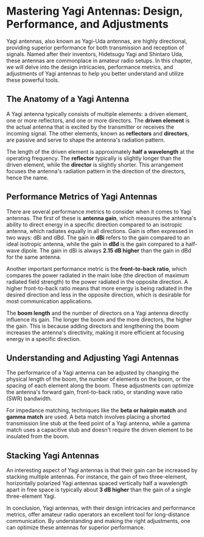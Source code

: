 # Mastering Yagi Antennas: Design, Performance, and Adjustments

Yagi antennas, also known as Yagi-Uda antennas, are highly directional, providing superior performance for both transmission and reception of signals. Named after their inventors, Hidetsugu Yagi and Shintaro Uda, these antennas are commonplace in amateur radio setups. In this chapter, we will delve into the design intricacies, performance metrics, and adjustments of Yagi antennas to help you better understand and utilize these powerful tools.

## The Anatomy of a Yagi Antenna

A Yagi antenna typically consists of multiple elements: a driven element, one or more reflectors, and one or more directors. The **driven element** is the actual antenna that is excited by the transmitter or receives the incoming signal. The other elements, known as **reflectors** and **directors**, are passive and serve to shape the antenna's radiation pattern.

The length of the driven element is approximately **half a wavelength** at the operating frequency. The **reflector** typically is slightly longer than the driven element, while the **director** is slightly shorter. This arrangement focuses the antenna's radiation pattern in the direction of the directors, hence the name.

## Performance Metrics of Yagi Antennas

There are several performance metrics to consider when it comes to Yagi antennas. The first of these is **antenna gain**, which measures the antenna's ability to direct energy in a specific direction compared to an isotropic antenna, which radiates equally in all directions. Gain is often expressed in two ways: dBi and dBd. The gain in **dBi** refers to the gain compared to an ideal isotropic antenna, while the gain in **dBd** is the gain compared to a half-wave dipole. The gain in dBi is always **2.15 dB higher** than the gain in dBd for the same antenna.

Another important performance metric is the **front-to-back ratio**, which compares the power radiated in the main lobe (the direction of maximum radiated field strength) to the power radiated in the opposite direction. A higher front-to-back ratio means that more energy is being radiated in the desired direction and less in the opposite direction, which is desirable for most communication applications.

The **boom length** and the number of directors on a Yagi antenna directly influence its gain. The longer the boom and the more directors, the higher the gain. This is because adding directors and lengthening the boom increases the antenna's directivity, making it more efficient at focusing energy in a specific direction.

## Understanding and Adjusting Yagi Antennas

The performance of a Yagi antenna can be adjusted by changing the physical length of the boom, the number of elements on the boom, or the spacing of each element along the boom. These adjustments can optimize the antenna's forward gain, front-to-back ratio, or standing wave ratio (SWR) bandwidth.

For impedance matching, techniques like the **beta or hairpin match** and **gamma match** are used. A beta match involves placing a shorted transmission line stub at the feed point of a Yagi antenna, while a gamma match uses a capacitive stub and doesn't require the driven element to be insulated from the boom.

## Stacking Yagi Antennas

An interesting aspect of Yagi antennas is that their gain can be increased by stacking multiple antennas. For instance, the gain of two three-element, horizontally polarized Yagi antennas spaced vertically half a wavelength apart in free space is typically about **3 dB higher** than the gain of a single three-element Yagi.

In conclusion, Yagi antennas, with their design intricacies and performance metrics, offer amateur radio operators an excellent tool for long-distance communication. By understanding and making the right adjustments, one can optimize these antennas for superior performance.